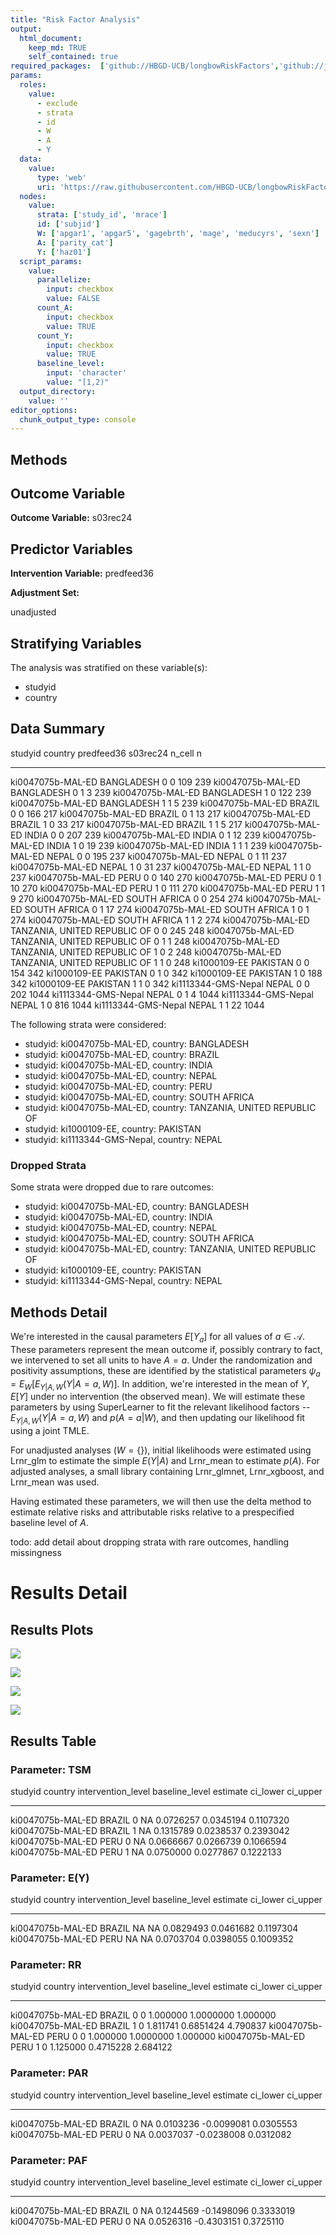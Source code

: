 ```yaml
---
title: "Risk Factor Analysis"
output: 
  html_document:
    keep_md: TRUE
    self_contained: true
required_packages:  ['github://HBGD-UCB/longbowRiskFactors','github://jeremyrcoyle/skimr@vector_types', 'github://tlverse/delayed']
params:
  roles:
    value:
      - exclude
      - strata
      - id
      - W
      - A
      - Y
  data: 
    value: 
      type: 'web'
      uri: 'https://raw.githubusercontent.com/HBGD-UCB/longbowRiskFactors/master/inst/sample_data/birthwt_data.rdata'
  nodes:
    value:
      strata: ['study_id', 'mrace']
      id: ['subjid']
      W: ['apgar1', 'apgar5', 'gagebrth', 'mage', 'meducyrs', 'sexn']
      A: ['parity_cat']
      Y: ['haz01']
  script_params:
    value:
      parallelize:
        input: checkbox
        value: FALSE
      count_A:
        input: checkbox
        value: TRUE
      count_Y:
        input: checkbox
        value: TRUE        
      baseline_level:
        input: 'character'
        value: "[1,2)"
  output_directory:
    value: ''
editor_options: 
  chunk_output_type: console
---
```








## Methods
## Outcome Variable

**Outcome Variable:** s03rec24

## Predictor Variables

**Intervention Variable:** predfeed36

**Adjustment Set:**

unadjusted

## Stratifying Variables

The analysis was stratified on these variable(s):

* studyid
* country

## Data Summary

studyid               country                        predfeed36    s03rec24   n_cell      n
--------------------  -----------------------------  -----------  ---------  -------  -----
ki0047075b-MAL-ED     BANGLADESH                     0                    0      109    239
ki0047075b-MAL-ED     BANGLADESH                     0                    1        3    239
ki0047075b-MAL-ED     BANGLADESH                     1                    0      122    239
ki0047075b-MAL-ED     BANGLADESH                     1                    1        5    239
ki0047075b-MAL-ED     BRAZIL                         0                    0      166    217
ki0047075b-MAL-ED     BRAZIL                         0                    1       13    217
ki0047075b-MAL-ED     BRAZIL                         1                    0       33    217
ki0047075b-MAL-ED     BRAZIL                         1                    1        5    217
ki0047075b-MAL-ED     INDIA                          0                    0      207    239
ki0047075b-MAL-ED     INDIA                          0                    1       12    239
ki0047075b-MAL-ED     INDIA                          1                    0       19    239
ki0047075b-MAL-ED     INDIA                          1                    1        1    239
ki0047075b-MAL-ED     NEPAL                          0                    0      195    237
ki0047075b-MAL-ED     NEPAL                          0                    1       11    237
ki0047075b-MAL-ED     NEPAL                          1                    0       31    237
ki0047075b-MAL-ED     NEPAL                          1                    1        0    237
ki0047075b-MAL-ED     PERU                           0                    0      140    270
ki0047075b-MAL-ED     PERU                           0                    1       10    270
ki0047075b-MAL-ED     PERU                           1                    0      111    270
ki0047075b-MAL-ED     PERU                           1                    1        9    270
ki0047075b-MAL-ED     SOUTH AFRICA                   0                    0      254    274
ki0047075b-MAL-ED     SOUTH AFRICA                   0                    1       17    274
ki0047075b-MAL-ED     SOUTH AFRICA                   1                    0        1    274
ki0047075b-MAL-ED     SOUTH AFRICA                   1                    1        2    274
ki0047075b-MAL-ED     TANZANIA, UNITED REPUBLIC OF   0                    0      245    248
ki0047075b-MAL-ED     TANZANIA, UNITED REPUBLIC OF   0                    1        1    248
ki0047075b-MAL-ED     TANZANIA, UNITED REPUBLIC OF   1                    0        2    248
ki0047075b-MAL-ED     TANZANIA, UNITED REPUBLIC OF   1                    1        0    248
ki1000109-EE          PAKISTAN                       0                    0      154    342
ki1000109-EE          PAKISTAN                       0                    1        0    342
ki1000109-EE          PAKISTAN                       1                    0      188    342
ki1000109-EE          PAKISTAN                       1                    1        0    342
ki1113344-GMS-Nepal   NEPAL                          0                    0      202   1044
ki1113344-GMS-Nepal   NEPAL                          0                    1        4   1044
ki1113344-GMS-Nepal   NEPAL                          1                    0      816   1044
ki1113344-GMS-Nepal   NEPAL                          1                    1       22   1044


The following strata were considered:

* studyid: ki0047075b-MAL-ED, country: BANGLADESH
* studyid: ki0047075b-MAL-ED, country: BRAZIL
* studyid: ki0047075b-MAL-ED, country: INDIA
* studyid: ki0047075b-MAL-ED, country: NEPAL
* studyid: ki0047075b-MAL-ED, country: PERU
* studyid: ki0047075b-MAL-ED, country: SOUTH AFRICA
* studyid: ki0047075b-MAL-ED, country: TANZANIA, UNITED REPUBLIC OF
* studyid: ki1000109-EE, country: PAKISTAN
* studyid: ki1113344-GMS-Nepal, country: NEPAL

### Dropped Strata

Some strata were dropped due to rare outcomes:

* studyid: ki0047075b-MAL-ED, country: BANGLADESH
* studyid: ki0047075b-MAL-ED, country: INDIA
* studyid: ki0047075b-MAL-ED, country: NEPAL
* studyid: ki0047075b-MAL-ED, country: SOUTH AFRICA
* studyid: ki0047075b-MAL-ED, country: TANZANIA, UNITED REPUBLIC OF
* studyid: ki1000109-EE, country: PAKISTAN
* studyid: ki1113344-GMS-Nepal, country: NEPAL

## Methods Detail

We're interested in the causal parameters $E[Y_a]$ for all values of $a \in \mathcal{A}$. These parameters represent the mean outcome if, possibly contrary to fact, we intervened to set all units to have $A=a$. Under the randomization and positivity assumptions, these are identified by the statistical parameters $\psi_a=E_W[E_{Y|A,W}(Y|A=a,W)]$.  In addition, we're interested in the mean of $Y$, $E[Y]$ under no intervention (the observed mean). We will estimate these parameters by using SuperLearner to fit the relevant likelihood factors -- $E_{Y|A,W}(Y|A=a,W)$ and $p(A=a|W)$, and then updating our likelihood fit using a joint TMLE.

For unadjusted analyses ($W=\{\}$), initial likelihoods were estimated using Lrnr_glm to estimate the simple $E(Y|A)$ and Lrnr_mean to estimate $p(A)$. For adjusted analyses, a small library containing Lrnr_glmnet, Lrnr_xgboost, and Lrnr_mean was used.

Having estimated these parameters, we will then use the delta method to estimate relative risks and attributable risks relative to a prespecified baseline level of $A$.

todo: add detail about dropping strata with rare outcomes, handling missingness







# Results Detail

## Results Plots
![](/tmp/eafb0768-d84b-4cb2-99db-e6c7e054ccb4/REPORT_files/figure-html/plot_tsm-1.png)<!-- -->

![](/tmp/eafb0768-d84b-4cb2-99db-e6c7e054ccb4/REPORT_files/figure-html/plot_rr-1.png)<!-- -->



![](/tmp/eafb0768-d84b-4cb2-99db-e6c7e054ccb4/REPORT_files/figure-html/plot_paf-1.png)<!-- -->

![](/tmp/eafb0768-d84b-4cb2-99db-e6c7e054ccb4/REPORT_files/figure-html/plot_par-1.png)<!-- -->

## Results Table

### Parameter: TSM


studyid             country   intervention_level   baseline_level     estimate    ci_lower    ci_upper
------------------  --------  -------------------  ---------------  ----------  ----------  ----------
ki0047075b-MAL-ED   BRAZIL    0                    NA                0.0726257   0.0345194   0.1107320
ki0047075b-MAL-ED   BRAZIL    1                    NA                0.1315789   0.0238537   0.2393042
ki0047075b-MAL-ED   PERU      0                    NA                0.0666667   0.0266739   0.1066594
ki0047075b-MAL-ED   PERU      1                    NA                0.0750000   0.0277867   0.1222133


### Parameter: E(Y)


studyid             country   intervention_level   baseline_level     estimate    ci_lower    ci_upper
------------------  --------  -------------------  ---------------  ----------  ----------  ----------
ki0047075b-MAL-ED   BRAZIL    NA                   NA                0.0829493   0.0461682   0.1197304
ki0047075b-MAL-ED   PERU      NA                   NA                0.0703704   0.0398055   0.1009352


### Parameter: RR


studyid             country   intervention_level   baseline_level    estimate    ci_lower   ci_upper
------------------  --------  -------------------  ---------------  ---------  ----------  ---------
ki0047075b-MAL-ED   BRAZIL    0                    0                 1.000000   1.0000000   1.000000
ki0047075b-MAL-ED   BRAZIL    1                    0                 1.811741   0.6851424   4.790837
ki0047075b-MAL-ED   PERU      0                    0                 1.000000   1.0000000   1.000000
ki0047075b-MAL-ED   PERU      1                    0                 1.125000   0.4715228   2.684122


### Parameter: PAR


studyid             country   intervention_level   baseline_level     estimate     ci_lower    ci_upper
------------------  --------  -------------------  ---------------  ----------  -----------  ----------
ki0047075b-MAL-ED   BRAZIL    0                    NA                0.0103236   -0.0099081   0.0305553
ki0047075b-MAL-ED   PERU      0                    NA                0.0037037   -0.0238008   0.0312082


### Parameter: PAF


studyid             country   intervention_level   baseline_level     estimate     ci_lower    ci_upper
------------------  --------  -------------------  ---------------  ----------  -----------  ----------
ki0047075b-MAL-ED   BRAZIL    0                    NA                0.1244569   -0.1498096   0.3333019
ki0047075b-MAL-ED   PERU      0                    NA                0.0526316   -0.4303151   0.3725110
